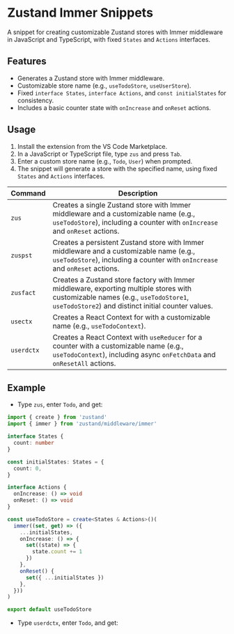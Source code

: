 # Zustand Immer Snippets

A snippet for creating customizable Zustand stores with Immer middleware in JavaScript and TypeScript, with fixed `States` and `Actions` interfaces.

## Features
- Generates a Zustand store with Immer middleware.
- Customizable store name (e.g., `useTodoStore`, `useUserStore`).
- Fixed `interface States`, `interface Actions`, and `const initialStates` for consistency.
- Includes a basic counter state with `onIncrease` and `onReset` actions.

## Usage
1. Install the extension from the VS Code Marketplace.
2. In a JavaScript or TypeScript file, type `zus` and press `Tab`.
3. Enter a custom store name (e.g., `Todo`, `User`) when prompted.
4. The snippet will generate a store with the specified name, using fixed `States` and `Actions` interfaces.

|Command|Description|
|----|----|
| `zus`     | Creates a single Zustand store with Immer middleware and a customizable name (e.g., `useTodoStore`), including a counter with `onIncrease` and `onReset` actions. |
| `zuspst`| Creates a persistent Zustand store with Immer middleware and a customizable name (e.g., `useTodoStore`), including a counter with `onIncrease` and `onReset` actions.|
| `zusfact` | Creates a Zustand store factory with Immer middleware, exporting multiple stores with customizable names (e.g., `useTodoStore1`, `useTodoStore2`) and distinct initial counter values. |
| `usectx`  | Creates a React Context for with a customizable name (e.g., `useTodoContext`).|
| `userdctx`| Creates a React Context with `useReducer` for a counter with a customizable name (e.g., `useTodoContext`), including async `onFetchData` and `onResetAll` actions.|


## Example

- Type `zus`, enter `Todo`, and get:

```typescript
import { create } from 'zustand'
import { immer } from 'zustand/middleware/immer'

interface States {
  count: number
}

const initialStates: States = {
  count: 0,
}

interface Actions {
  onIncrease: () => void
  onReset: () => void
}

const useTodoStore = create<States & Actions>()(
  immer((set, get) => ({
    ...initialStates,
    onIncrease: () => {
      set((state) => {
        state.count += 1
      })
    },
    onReset() {
      set({ ...initialStates })
    },
  }))
)

export default useTodoStore
```

- Type `userdctx`, enter `Todo`, and get:
